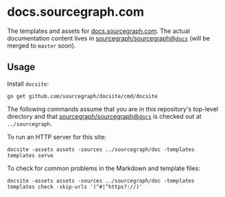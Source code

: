 # docs.sourcegraph.com

The templates and assets for [docs.sourcegraph.com](https://docs.sourcegraph.com). The actual documentation content lives in [sourcegraph/sourcegraph@`docs`](https://github.com/sourcegraph/sourcegraph/tree/docs/doc) (will be merged to `master` soon).

## Usage

Install `docsite`:

```shell
go get github.com/sourcegraph/docsite/cmd/docsite
```

The following commands assume that you are in this repository's top-level directory and that [sourcegraph/sourcegraph@`docs`](https://github.com/sourcegraph/sourcegraph/tree/docs) is checked out at `../sourcegraph`.

To run an HTTP server for this site:

```shell
docsite -assets assets -sources ../sourcegraph/doc -templates templates serve
```

To check for common problems in the Markdown and template files:

```shell
docsite -assets assets -sources ../sourcegraph/doc -templates templates check -skip-urls '(^#|^https?://)'
```
